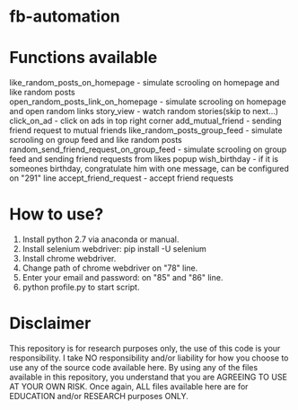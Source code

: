 # fb-automation
# Functions available
like_random_posts_on_homepage - simulate scrooling on homepage and like random posts<br>
open_random_posts_link_on_homepage - simulate scrooling on homepage and open random links
story_view - watch random stories(skip to next...)
click_on_ad - click on ads in top right corner
add_mutual_friend - sending friend request to mutual friends
like_random_posts_group_feed - simulate scrooling on group feed and like random posts
random_send_friend_request_on_group_feed - simulate scrooling on group feed and sending friend requests from likes popup
wish_birthday - if it is someones birthday, congratulate him with one message, can be configured on "291" line
accept_friend_request - accept friend requests

# How to use?
1. Install python 2.7 via anaconda or manual.
2. Install selenium webdriver: pip install -U selenium
3. Install chrome webdriver.
5. Change path of chrome webdriver on "78" line.
6. Enter your email and password: on "85" and "86" line.
7. python profile.py to start script.

# Disclaimer
This repository is for research purposes only, the use of this code is your responsibility.
I take NO responsibility and/or liability for how you choose to use any of the source code available here. By using any of the files available in this repository, you understand that you are AGREEING TO USE AT YOUR OWN RISK. Once again, ALL files available here are for EDUCATION and/or RESEARCH purposes ONLY.
